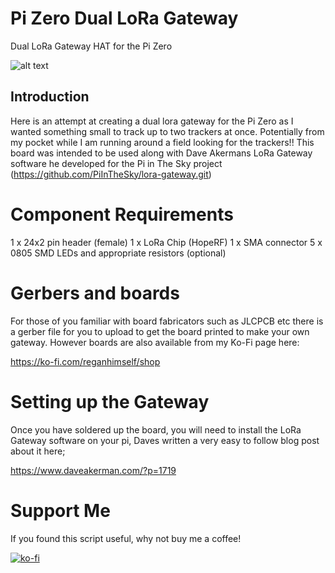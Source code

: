 # Pi Zero Dual LoRa Gateway
Dual LoRa Gateway HAT for the Pi Zero

![alt text](https://github.com/reganhimself/Pi-Zero-Dual-LoRa/blob/main/TopBoard.png)

## Introduction
Here is an attempt at creating a dual lora gateway for the Pi Zero as I wanted something small to track up to two trackers at once. Potentially from my pocket while I am running around a field looking for the trackers!! This board was intended to be used along with Dave Akermans LoRa Gateway software he developed for the Pi in The Sky project (https://github.com/PiInTheSky/lora-gateway.git) 

# Component Requirements 
1 x 24x2 pin header (female) 
1 x LoRa Chip (HopeRF) 
1 x SMA connector 
5 x 0805 SMD LEDs and appropriate resistors (optional) 

# Gerbers and boards 
For those of you familiar with board fabricators such as JLCPCB etc there is a gerber file for you to upload to get the board printed to make your own gateway. However boards are also available from my Ko-Fi page here: 

https://ko-fi.com/reganhimself/shop

# Setting up the Gateway
Once you have soldered up the board, you will need to install the LoRa Gateway software on your pi, Daves written a very easy to follow blog post about it here; 

https://www.daveakerman.com/?p=1719


# Support Me

If you found this script useful, why not buy me a coffee! 

[![ko-fi](https://www.ko-fi.com/img/githubbutton_sm.svg)](https://ko-fi.com/O4O01FC9U)
